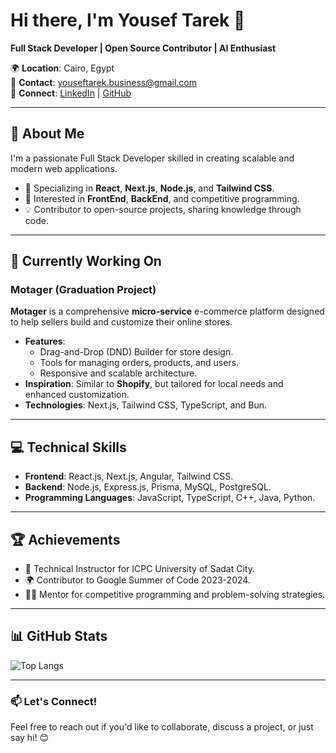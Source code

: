 # Hi there, I'm Yousef Tarek 👋  
**Full Stack Developer | Open Source Contributor | AI Enthusiast**  

🌍 **Location**: Cairo, Egypt  
📧 **Contact**: [youseftarek.business@gmail.com](mailto:youseftarek.business@gmail.com)  
🔗 **Connect**: [LinkedIn](https://linkedin.com/in/yousef-tarek) | [GitHub](https://github.com/youseftrek)  

---

## 🚀 About Me  

I'm a passionate Full Stack Developer skilled in creating scalable and modern web applications.  
- 🔧 Specializing in **React**, **Next.js**, **Node.js**, and **Tailwind CSS**.  
- 🧠 Interested in **FrontEnd**, **BackEnd**, and competitive programming.  
- 💡 Contributor to open-source projects, sharing knowledge through code.  

---

## 🔨 Currently Working On  

### **Motager** (Graduation Project)  
**Motager** is a comprehensive **micro-service** e-commerce platform designed to help sellers build and customize their online stores.  
- **Features**:  
  - Drag-and-Drop (DND) Builder for store design.  
  - Tools for managing orders, products, and users.  
  - Responsive and scalable architecture.  
- **Inspiration**: Similar to **Shopify**, but tailored for local needs and enhanced customization.  
- **Technologies**: Next.js, Tailwind CSS, TypeScript, and Bun.  

---

## 💻 Technical Skills  

- **Frontend**: React.js, Next.js, Angular, Tailwind CSS.  
- **Backend**: Node.js, Express.js, Prisma, MySQL, PostgreSQL.  
- **Programming Languages**: JavaScript, TypeScript, C++, Java, Python.  

---

## 🏆 Achievements  

- 🥇 Technical Instructor for ICPC University of Sadat City.  
- 🌍 Contributor to Google Summer of Code 2023-2024.  
- 🧑‍🏫 Mentor for competitive programming and problem-solving strategies.  

---

## 📊 GitHub Stats  

![Top Langs](https://github-readme-stats.vercel.app/api/top-langs/?username=youseftrek&layout=compact&theme=radical)  

---

### 📫 Let's Connect!  
Feel free to reach out if you'd like to collaborate, discuss a project, or just say hi! 😊  

